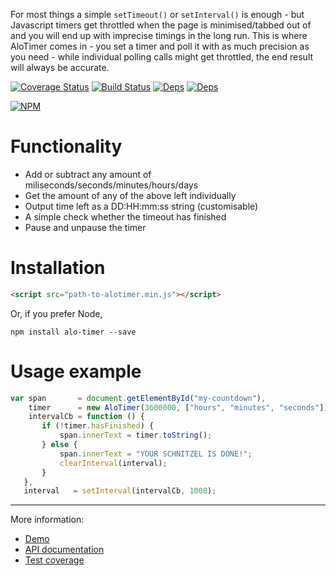 For most things a simple `setTimeout()` or `setInterval()` is enough - but Javascript timers get throttled when the page is minimised/tabbed out of and you will end up with imprecise timings in the long run. This is where AloTimer comes in - you set a timer and poll it with as much precision as you need - while individual polling calls might get throttled, the end result will always be accurate.

[![Coverage Status](https://coveralls.io/repos/github/Alorel/alo-timer/badge.svg?branch=master)](https://coveralls.io/github/Alorel/alo-timer?branch=master)
[![Build Status](https://travis-ci.org/Alorel/alo-timer.svg?branch=master)](https://travis-ci.org/Alorel/alo-timer)
[![Deps](https://david-dm.org/alorel/alo-timer.svg)](https://david-dm.org/alorel/alo-timer#info=dependencies&view=list)
[![Deps](https://david-dm.org/alorel/alo-timer/dev-status.svg)](https://david-dm.org/alorel/alo-timer#info=devDependencies&view=list)


[![NPM](https://nodei.co/npm/alo-timer.png?downloads=true&downloadRank=true&stars=true)](https://www.npmjs.com/package/alo-timer)

# Functionality

 - Add or subtract any amount of miliseconds/seconds/minutes/hours/days
 - Get the amount of any of the above left individually
 - Output time left as a DD:HH:mm:ss string (customisable)
 - A simple check whether the timeout has finished
 - Pause and unpause the timer

# Installation
```html
<script src="path-to-alotimer.min.js"></script>
```
Or, if you prefer Node,
```
npm install alo-timer --save
```

# Usage example

```javascript
var span       = document.getElementById("my-countdown"),
    timer      = new AloTimer(3600000, ["hours", "minutes", "seconds"]), // 1 hr
    intervalCb = function () {
       if (!timer.hasFinished) {
           span.innerText = timer.toString();
       } else {
           span.innerText = "YOUR SCHNITZEL IS DONE!";
           clearInterval(interval);
       }
   },
   interval   = setInterval(intervalCb, 1000);
```

----------

More information:

   - [Demo](https://alorel.github.io/alo-timer)
   - [API documentation](https://alorel.github.io/alo-timer/jsdoc)
   - [Test coverage](https://coveralls.io/github/Alorel/alo-timer?branch=master)
